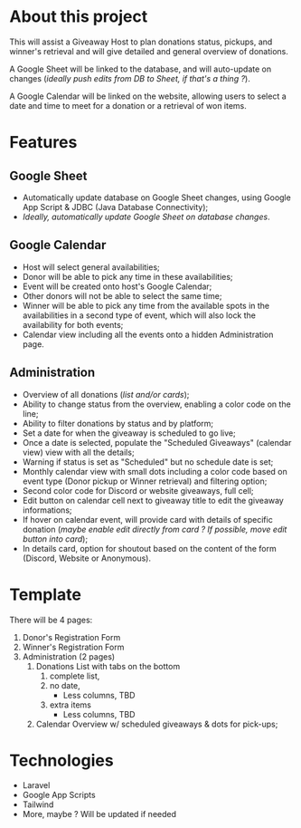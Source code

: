 # About this project

This will assist a Giveaway Host to plan donations status, pickups, and winner's retrieval and will give detailed and general overview of donations. <br>

A Google Sheet will be linked to the database, and will auto-update on changes (*ideally push edits from DB to Sheet, if that's a thing ?*).<br>

A Google Calendar will be linked on the website, allowing users to select a date and time to meet for a donation or a retrieval of won items.

# Features

## Google Sheet
- Automatically update database on Google Sheet changes, using Google App Script & JDBC (Java Database Connectivity);
- *Ideally, automatically update Google Sheet on database changes*.

## Google Calendar
- Host will select general availabilities;
- Donor will be able to pick any time in these availabilities;
- Event will be created onto host's Google Calendar;
- Other donors will not be able to select the same time;
- Winner will be able to pick any time from the available spots in the availabilities in a second type of event, which will also lock the availability for both events;
- Calendar view including all the events onto a hidden Administration page.

## Administration
- Overview of all donations (*list and/or cards*);
- Ability to change status from the overview, enabling a color code on the line; 
- Ability to filter donations by status and by platform; 
- Set a date for when the giveaway is scheduled to go live; 
- Once a date is selected, populate the "Scheduled Giveaways" (calendar view) view with all the details; 
- Warning if status is set as "Scheduled" but no schedule date is set;
- Monthly calendar view with small dots including a color code based on event type (Donor pickup or Winner retrieval) and filtering option;
- Second color code for Discord or website giveaways, full cell;
- Edit button on calendar cell next to giveaway title to edit the giveaway informations;
- If hover on calendar event, will provide card with details of specific donation (*maybe enable edit directly from card ? If possible, move edit button into card*);
- In details card, option for shoutout based on the content of the form (Discord, Website or Anonymous).

# Template

There will be 4 pages: 
1) Donor's Registration Form
2) Winner's Registration Form
3) Administration (2 pages)
   1) Donations List with tabs on the bottom
      1) complete list,
      2) no date,
         - Less columns, TBD
      3) extra items
         - Less columns, TBD
   2) Calendar Overview w/ scheduled giveaways & dots for pick-ups;

# Technologies
- Laravel
- Google App Scripts
- Tailwind
- More, maybe ? Will be updated if needed
